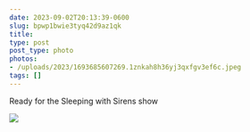 ```yaml
---
date: 2023-09-02T20:13:39-0600
slug: bpwp1bwie3tyq42d9az1qk
title: 
type: post
post_type: photo
photos:
- /uploads/2023/1693685607269.1znkah8h36yj3qxfgv3ef6c.jpeg
tags: []
---
```

Ready for the Sleeping with Sirens show


![](/uploads/2023/1693685607269.1znkah8h36yj3qxfgv3ef6c.jpeg)


